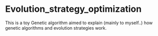 # Evolution_strategy_optimization
This is a toy Genetic algorithm aimed to explain (mainly to myself..) how genetic algorithms and evolution strategies work.
